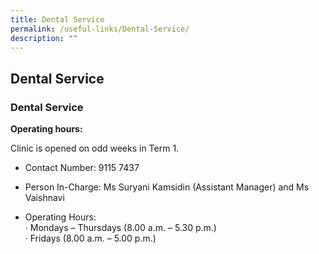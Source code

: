 ```yaml
---
title: Dental Service
permalink: /useful-links/Dental-Service/
description: ""
---
```

## Dental Service

### Dental Service

**Operating hours:**

Clinic is opened on odd weeks in Term 1.

*   Contact Number: 9115 7437  
    
*   Person In-Charge: Ms Suryani Kamsidin (Assistant Manager) and Ms Vaishnavi
    
*   Operating Hours:
<br>·       Mondays – Thursdays (8.00 a.m. – 5.30 p.m.)
<br>·       Fridays (8.00 a.m. – 5.00 p.m.)